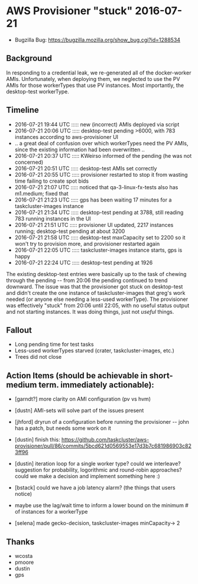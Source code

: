 # AWS Provisioner "stuck" 2016-07-21
* Bugzilla Bug: https://bugzilla.mozilla.org/show_bug.cgi?id=1288534

## Background

In responding to a credential leak, we re-generated all of the docker-worker AMIs.  Unfortunately, when deploying them, we neglected to use the PV AMIs for those workerTypes that use PV instances.  Most importantly, the desktop-test workerType.

## Timeline
* 2016-07-21 19:44 UTC ::::: new (incorrect) AMIs deployed via script
* 2016-07-21 20:06 UTC ::::: desktop-test pending >6000, with 783 instances according to aws-provisioner UI
* .. a great deal of confusion over which workerTypes need the PV AMIs, since the existing information had been overwritten ..
* 2016-07-21 20:37 UTC ::::: KWeirso informed of the pending (he was not concerned)
* 2016-07-21 20:51 UTC ::::: desktop-test AMIs set correctly
* 2016-07-21 20:55 UTC ::::: provisioner restarted to stop it from wasting time failing to create spot bids
* 2016-07-21 21:07 UTC ::::: noticed that qa-3-linux-fx-tests also has m1.medium; fixed that
* 2016-07-21 21:23 UTC ::::: gps has been waiting 17 minutes for a taskcluster-images instance
* 2016-07-21 21:34 UTC ::::: desktop-test pending at 3788, still reading 783 running instances in the UI
* 2016-07-21 21:51 UTC ::::: provisioner UI updated, 2217 instances running; desktop-test pending at about 3200
* 2016-07-21 21:58 UTC ::::: desktop-test maxCapacity set to 2200 so it won't try to provision more, and provisioner restarted again
* 2016-07-21 22:05 UTC ::::: taskcluster-images instance starts, gps is happy
* 2016-07-21 22:24 UTC ::::: desktop-test pending at 1926

The existing desktop-test entries were basically up to the task of chewing through the pending -- from 20:06 the pending continued to trend downward.  The issue was that the provisioner got stuck on desktop-test and didn't create the one instance of taskcluster-images that greg's work needed (or anyone else needing a less-used workerType).  The provisioner was effectively "stuck" from 20:06 until 22:05, with no useful status output and not starting instances.  It was doing things, just not *useful* things.

## Fallout

* Long pending time for test tasks
* Less-used workerTypes starved (crater, taskcluster-images, etc.)
* Trees did not close


## Action Items (should be achievable in short-medium term. immediately actionable):
* [garndt?] more clarity on AMI configuration (pv vs hvm)
* [dustn] AMI-sets will solve part of the issues present
* [jhford] dryrun of a configuration before running the provisioner -- john has a patch, but needs some work on it
* [dustin] finish this: https://github.com/taskcluster/aws-provisioner/pull/86/commits/5bcd621d0569553e17d3b7c681986903c823ff96
* [dustin] iteration loop for a single worker type? could we interleave?  suggestion for probability, logorithmic and round-robin approaches? could we make a decision and implement something here :)
* [bstack] could we have a job latency alarm? (the things that users notice)

* maybe use the lag/wait time to inform a lower bound on the minimum # of instances for a workerType

* [selena] made gecko-decision, taskcluster-images minCapacity-> 2

## Thanks
* wcosta
* pmoore
* dustin
* gps
